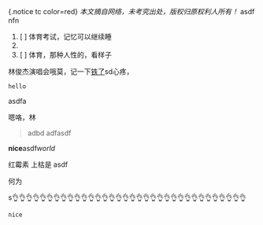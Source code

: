 {.notice tc color=red}
*本文摘自网络，未考究出处，版权归原权利人所有！*
asdf
nfn

1. [ ] 体育考试，记忆可以继续睡
2. 
3. [ ] 体育，那种人性的，看样子

林俊杰演唱会哦莫，记一下[铁了](https://ab.com)sd心疼，

```world
hello
```
asdfa

  嗯咯，林

> adbd
> adfasdf

**nice**asdf*world*


红霉素
上枯是
asdf


何为

s👌👌👌👌👌👌👌👌👌👌👌👌👌👌👌👌👌👌👌👌👌👌👌👌👌👌👌👌👌👌👌👌👌👌

```js
nice
```
